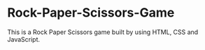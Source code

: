 # Rock-Paper-Scissors-Game
This is a Rock Paper Scissors game built by using HTML, CSS and JavaScript.
